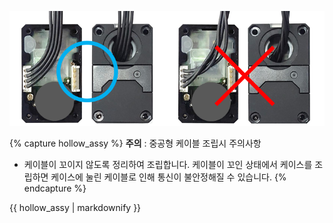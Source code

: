 
![](/assets/images/dxl/x/frame/common/x-series_cable_assembly.png)

{% capture hollow_assy %}
**주의** : 중공형 케이블 조립시 주의사항 
- 케이블이 꼬이지 않도록 정리하여 조립합니다. 케이블이 꼬인 상태에서 케이스를 조립하면 케이스에 눌린 케이블로 인해 통신이 불안정해질 수 있습니다.
{% endcapture %}

<div class="notice--warning">{{ hollow_assy | markdownify }}</div>
